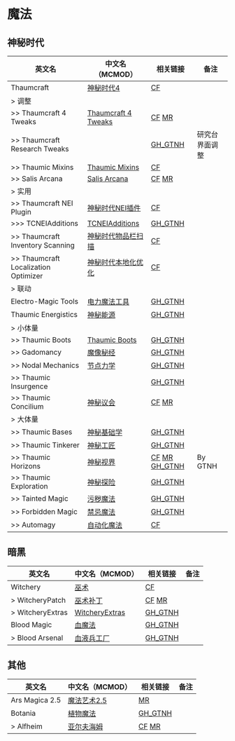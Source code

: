 # 魔法

## 神秘时代

| 英文名                               | 中文名（MCMOD）                                             | 相关链接                                                                                                                                                                        | 备注           |
| ------------------------------------ | ----------------------------------------------------------- | ------------------------------------------------------------------------------------------------------------------------------------------------------------------------------- | -------------- |
| Thaumcraft                           | [神秘时代4](https://www.mcmod.cn/class/204.html)            | [CF](https://www.curseforge.com/minecraft/mc-mods/thaumcraft)                                                                                                                   |                |
| > 调整                               |                                                             |                                                                                                                                                                                 |                |
| >> Thaumcraft 4 Tweaks               | [Thaumcraft 4 Tweaks](https://www.mcmod.cn/class/3365.html) | [CF](https://www.curseforge.com/minecraft/mc-mods/tc4tweaks) [MR](https://modrinth.com/mod/tc4tweaks)                                                                           |                |
| >> Thaumcraft Research Tweaks        |                                                             | [GH_GTNH](https://github.com/GTNewHorizons/thaumcraft-research-tweaks)                                                                                                          | 研究台界面调整 |
| >> Thaumic Mixins                    | [Thaumic Mixins](https://www.mcmod.cn/class/19108.html)     | [CF](https://www.curseforge.com/minecraft/mc-mods/thaumic-mixins)                                                                                                               |                |
| >> Salis Arcana                      | [Salis Arcana](https://www.mcmod.cn/class/19107.html)       | [CF](https://www.curseforge.com/minecraft/mc-mods/salis-arcana) [MR](https://modrinth.com/mod/salis-arcana)                                                                     |                |
| > 实用                               |                                                             |                                                                                                                                                                                 |                |
| >> Thaumcraft NEI Plugin             | [神秘时代NEI插件](https://www.mcmod.cn/class/4125.html)     | [CF](https://www.curseforge.com/minecraft/mc-mods/thaumcraft-nei-plugin)                                                                                                        |                |
| >>> TCNEIAdditions                   | [TCNEIAdditions](https://www.mcmod.cn/class/19003.html)     | [GH_GTNH](https://github.com/GTNewHorizons/TCNEIAdditions)                                                                                                                      |                |
| >> Thaumcraft Inventory Scanning     | [神秘时代物品栏扫描](https://www.mcmod.cn/class/833.html)   | [CF](https://www.curseforge.com/minecraft/mc-mods/thaumcraft-inventory-scanning)                                                                                                |                |
| >> Thaumcraft Localization Optimizer | [神秘时代本地化优化](https://www.mcmod.cn/class/4584.html)  | [CF](https://www.curseforge.com/minecraft/mc-mods/thaumcraft-localization-optimizer)                                                                                            |                |
| > 联动                               |                                                             |                                                                                                                                                                                 |                |
| Electro-Magic Tools                  | [电力魔法工具](https://www.mcmod.cn/class/232.html)         | [GH_GTNH](https://github.com/GTNewHorizons/Electro-Magic-Tools)                                                                                                                 |                |
| Thaumic Energistics                  | [神秘能源](https://www.mcmod.cn/class/385.html)             | [GH_GTNH](https://github.com/GTNewHorizons/ThaumicEnergistics)                                                                                                                  |                |
| > 小体量                             |                                                             |                                                                                                                                                                                 |                |
| >> Thaumic Boots                     | [Thaumic Boots](https://www.mcmod.cn/class/11365.html)      | [GH_GTNH](https://github.com/GTNewHorizons/ThaumicBoots)                                                                                                                        |                |
| >> Gadomancy                         | [魔像秘经](https://www.mcmod.cn/class/520.html)             | [GH_GTNH](https://github.com/GTNewHorizons/Gadomancy)                                                                                                                           |                |
| >> Nodal Mechanics                   | [节点力学](https://www.mcmod.cn/class/750.html)             | [GH_GTNH](https://github.com/GTNewHorizons/Nodal-Mechanics)                                                                                                                     |                |
| >> Thaumic Insurgence                |                                                             | [GH_GTNH](https://github.com/GTNewHorizons/thaumicinsurgence)                                                                                                                   |                |
| >> Thaumic Concilium                 | [神秘议会](https://www.mcmod.cn/class/15789.html)           | [CF](https://www.curseforge.com/minecraft/mc-mods/thaumic-concilium) [MR](https://modrinth.com/mod/thaumic-concilium)                                                           |                |
| > 大体量                             |                                                             |                                                                                                                                                                                 |                |
| >> Thaumic Bases                     | [神秘基础学](https://www.mcmod.cn/class/475.html)           | [GH_GTNH](https://github.com/GTNewHorizons/ThaumicBases)                                                                                                                        |                |
| >> Thaumic Tinkerer                  | [神秘工匠](https://www.mcmod.cn/class/212.html)             | [GH_GTNH](https://github.com/GTNewHorizons/ThaumicTinkerer)                                                                                                                     |                |
| >> Thaumic Horizons                  | [神秘视界](https://www.mcmod.cn/class/447.html)             | [CF](https://www.curseforge.com/minecraft/mc-mods/thaumic-horizons) [MR](https://modrinth.com/mod/thaumic-horizons) [GH_GTNH](https://github.com/GTNewHorizons/ThaumicHorizons) | By GTNH        |
| >> Thaumic Exploration               | [神秘探险](https://www.mcmod.cn/class/237.html)             | [GH_GTNH](https://github.com/GTNewHorizons/Thaumic_Exploration)                                                                                                                 |                |
| >> Tainted Magic                     | [污秽魔法](https://www.mcmod.cn/class/417.html)             | [GH_GTNH](https://github.com/GTNewHorizons/Tainted-Magic)                                                                                                                       |                |
| >> Forbidden Magic                   | [禁忌魔法](https://www.mcmod.cn/class/233.html)             | [GH_GTNH](https://github.com/GTNewHorizons/ForbiddenMagic)                                                                                                                      |                |
| >> Automagy                          | [自动化魔法](https://www.mcmod.cn/class/407.html)           | [CF](https://www.curseforge.com/minecraft/mc-mods/automagy)                                                                                                                     |                |

## 暗黑

| 英文名           | 中文名（MCMOD）                                         | 相关链接                                                                                                      | 备注 |
| ---------------- | ------------------------------------------------------- | ------------------------------------------------------------------------------------------------------------- | ---- |
| Witchery         | [巫术](https://www.mcmod.cn/class/325.html)             | [CF](https://www.curseforge.com/minecraft/mc-mods/witchery)                                                   |      |
| > WitcheryPatch  | [巫术补丁](https://www.mcmod.cn/class/14731.html)       | [CF](https://www.curseforge.com/minecraft/mc-mods/witcherypatch) [MR](https://modrinth.com/mod/witcherypatch) |      |
| > WitcheryExtras | [WitcheryExtras](https://www.mcmod.cn/class/20383.html) | [GH_GTNH](https://github.com/GTNewHorizons/WitcheryExtras)                                                    |      |
| Blood Magic      | [血魔法](https://www.mcmod.cn/class/219.html)           | [GH_GTNH](https://github.com/GTNewHorizons/BloodMagic)                                                        |      |
| > Blood Arsenal  | [血液兵工厂](https://www.mcmod.cn/class/488.html)       | [GH_GTNH](https://github.com/GTNewHorizons/BloodArsenal)                                                      |      |

## 其他

| 英文名         | 中文名（MCMOD）                                      | 相关链接                                                                                          | 备注 |
| -------------- | ---------------------------------------------------- | ------------------------------------------------------------------------------------------------- | ---- |
| Ars Magica 2.5 | [魔法艺术2.5](https://www.mcmod.cn/class/10702.html) | [MR](https://modrinth.com/mod/ars-magica-25)                                                      |      |
| Botania        | [植物魔法](https://www.mcmod.cn/class/332.html)      | [GH_GTNH](https://github.com/GTNewHorizons/Botania)                                               |      |
| > Alfheim      | [亚尔夫海姆](https://www.mcmod.cn/class/1084.html)   | [CF](https://www.curseforge.com/minecraft/mc-mods/alfheim) [MR](https://modrinth.com/mod/alfheim) |      |
